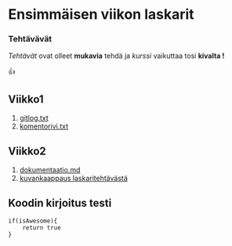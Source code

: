 # Ensimmäisen viikon laskarit

### Tehtävävät

*Tehtävät* ovat olleet **mukavia** tehdä ja *kurssi* vaikuttaa tosi **kivalta !**

:+1:

## Viikko1

1. [gitlog.txt](https://github.com/kimmomuli/ot-harjoitustyo/blob/master/laskarit/viikko1/gitlog.txt)
2. [komentorivi.txt](https://github.com/kimmomuli/ot-harjoitustyo/blob/master/laskarit/viikko1/komentorivi.txt)

## Viikko2

1. [dokumentaatio.md](https://github.com/kimmomuli/ot-harjoitustyo/blob/master/dokumentaatio/dokumentaatio.md)
2. [kuvankaappaus laskaritehtävästä](https://github.com/kimmomuli/ot-harjoitustyo/blob/master/laskarit/viikko2/kuvankaappaus-testauskattavuus.png)

## Koodin kirjoitus testi
    if(isAwesome){
    	return true
    }
